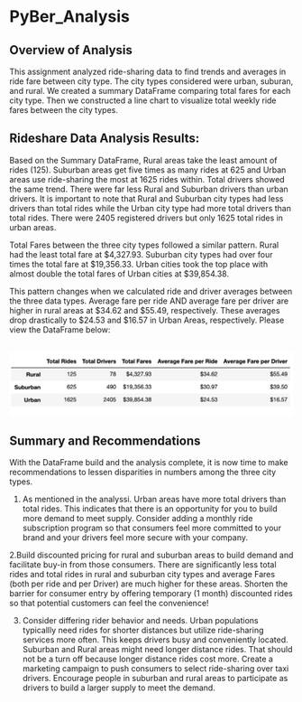 # PyBer_Analysis

## Overview of Analysis
This assignment analyzed ride-sharing data to find trends and averages in ride fare between city type. The city types considered were urban, suburan, and rural. We created a summary DataFrame comparing total fares for each city type. Then we constructed a line chart to visualize total weekly ride fares between the city types. 

## Rideshare Data Analysis Results: 
Based on the Summary DataFrame, Rural areas take the least amount of rides (125). Suburban areas get five times as many rides at 625 and Urban areas use ride-sharing the most at 1625 rides within. Total drivers showed the same trend. There were far less Rural and Suburban drivers than urban drivers. It is important to note that Rural and Suburban city types had less drivers than total rides while the Urban city type had more total drivers than total rides. There were 2405 registered drivers but only 1625 total rides in urban areas. <br/>

Total Fares between the three city types followed a similar pattern. Rural had the least total fare at $4,327.93. Suburban city types had over four times the total fare at $19,356.33. Urban cities took the top place with almost double the total fares of Urban cities at $39,854.38.<br/>

This pattern changes when we calculated ride and driver averages between the three data types. Average fare per ride AND average fare per driver are higher in rural areas at $34.62 and $55.49, respectively. These averages drop drastically to $24.53 and $16.57 in Urban Areas, respectively. Please view the DataFrame below:

<br/> ![summary_dataframe](summary_dataframe.png)

## Summary and Recommendations
With the DataFrame build and the analysis complete, it is now time to make recommendations to lessen disparities in numbers among the three city types. <br/>


1. As mentioned in the analyssi. Urban areas have more total drivers than total rides. This indicates that there is an opportunity for you to build more demand to meet supply. Consider adding a monthly ride subscription program so that consumers feel more committed to your brand and your drivers feel more secure with your company. <br/>

2.Build discounted pricing for rural and suburban areas to build demand and facilitate buy-in from those consumers. There are significantly less total rides and total rides in rural and suburban city types and average Fares (both per ride and per Driver) are much higher for these areas. Shorten the barrier for consumer entry by offering temporary (1 month) discounted rides so that potential customers can feel the convenience!

3. Consider differing rider behavior and needs. Urban populations typicallly need rides for shorter distances but utilize ride-sharing services more often. This keeps drivers busy and conveniently located. Suburban and Rural areas might need longer distance rides. That should not be a turn off because longer distance rides cost more. Create a marketing campaign to push consumers to select ride-sharing over taxi drivers. Encourage people in suburban and rural areas to participate as drivers to build a larger supply to meet the demand. 




